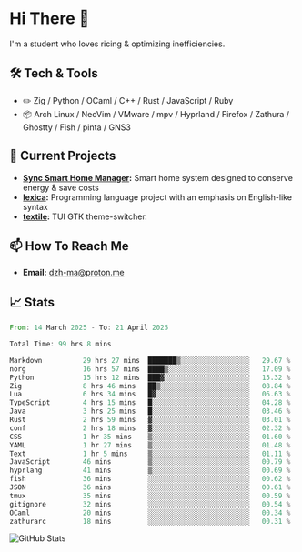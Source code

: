 # Hi There 👋
I'm a student who loves ricing & optimizing inefficiencies.
## 🛠️ Tech & Tools
- ✏️  Zig / Python / OCaml / C++ / Rust / JavaScript / Ruby
- 📦 Arch Linux / NeoVim / VMware / mpv / Hyprland / Firefox / Zathura / Ghostty / Fish / pinta / GNS3
## 🔭 Current Projects
- **[Sync Smart Home Manager](https://github.com/dzh-ma/sync):** Smart home system designed to conserve energy & save costs
- **[lexica](https://github.com/dzh-ma/lexica):** Programming language project with an emphasis on English-like syntax
- **[textile](https://github.com/dzh-ma/textile):** TUI GTK theme-switcher.
## 📫 How To Reach Me
- **Email:** [dzh-ma@proton.me](mailto:dzh-ma@proton.me)
## 📈 Stats
<!--START_SECTION:waka-->

```rust
From: 14 March 2025 - To: 21 April 2025

Total Time: 99 hrs 8 mins

Markdown          29 hrs 27 mins  ███████▒░░░░░░░░░░░░░░░░░   29.67 %
norg              16 hrs 57 mins  ████▒░░░░░░░░░░░░░░░░░░░░   17.09 %
Python            15 hrs 12 mins  ███▓░░░░░░░░░░░░░░░░░░░░░   15.32 %
Zig               8 hrs 46 mins   ██▒░░░░░░░░░░░░░░░░░░░░░░   08.84 %
Lua               6 hrs 34 mins   █▓░░░░░░░░░░░░░░░░░░░░░░░   06.63 %
TypeScript        4 hrs 15 mins   █░░░░░░░░░░░░░░░░░░░░░░░░   04.28 %
Java              3 hrs 25 mins   █░░░░░░░░░░░░░░░░░░░░░░░░   03.46 %
Rust              2 hrs 59 mins   ▓░░░░░░░░░░░░░░░░░░░░░░░░   03.01 %
conf              2 hrs 18 mins   ▓░░░░░░░░░░░░░░░░░░░░░░░░   02.32 %
CSS               1 hr 35 mins    ▒░░░░░░░░░░░░░░░░░░░░░░░░   01.60 %
YAML              1 hr 27 mins    ▒░░░░░░░░░░░░░░░░░░░░░░░░   01.48 %
Text              1 hr 5 mins     ▒░░░░░░░░░░░░░░░░░░░░░░░░   01.11 %
JavaScript        46 mins         ▒░░░░░░░░░░░░░░░░░░░░░░░░   00.79 %
hyprlang          41 mins         ▒░░░░░░░░░░░░░░░░░░░░░░░░   00.69 %
fish              36 mins         ░░░░░░░░░░░░░░░░░░░░░░░░░   00.62 %
JSON              36 mins         ░░░░░░░░░░░░░░░░░░░░░░░░░   00.61 %
tmux              35 mins         ░░░░░░░░░░░░░░░░░░░░░░░░░   00.59 %
gitignore         32 mins         ░░░░░░░░░░░░░░░░░░░░░░░░░   00.54 %
OCaml             20 mins         ░░░░░░░░░░░░░░░░░░░░░░░░░   00.34 %
zathurarc         18 mins         ░░░░░░░░░░░░░░░░░░░░░░░░░   00.31 %
```

<!--END_SECTION:waka-->

![GitHub Stats](https://github-readme-stats.vercel.app/api?username=dzh-ma&show_icons=true&theme=transparent)
